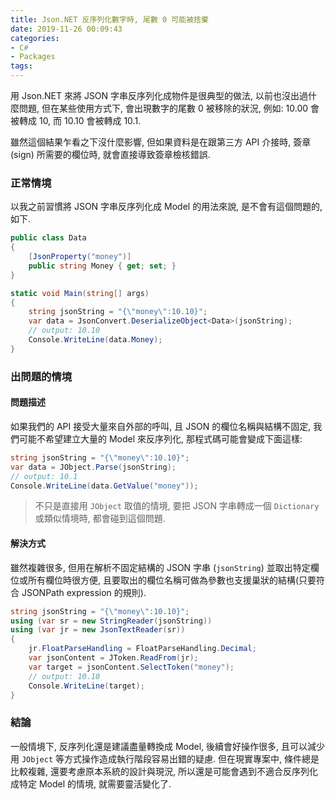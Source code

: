 ```yaml
---
title: Json.NET 反序列化數字時, 尾數 0 可能被捨棄
date: 2019-11-26 00:09:43
categories:
- C#
- Packages
tags:
---
```


用 Json.NET 來將 JSON 字串反序列化成物件是很典型的做法, 以前也沒出過什麼問題, 但在某些使用方式下, 會出現數字的尾數 0 被移除的狀況, 例如: 10.00 會被轉成 10, 而 10.10 會被轉成 10.1.  

雖然這個結果乍看之下沒什麼影響, 但如果資料是在跟第三方 API 介接時, 簽章 (sign) 所需要的欄位時, 就會直接導致簽章檢核錯誤.  

<!--more-->

### 正常情境
以我之前習慣將 JSON 字串反序列化成 Model 的用法來說, 是不會有這個問題的, 如下.  

``` csharp
public class Data
{
    [JsonProperty("money")]
    public string Money { get; set; }
}

static void Main(string[] args)
{
    string jsonString = "{\"money\":10.10}";
    var data = JsonConvert.DeserializeObject<Data>(jsonString);
    // output: 10.10
    Console.WriteLine(data.Money);
}
```

### 出問題的情境
#### 問題描述
如果我們的 API 接受大量來自外部的呼叫, 且 JSON 的欄位名稱與結構不固定, 我們可能不希望建立大量的 Model 來反序列化, 那程式碼可能會變成下面這樣: 

``` csharp
string jsonString = "{\"money\":10.10}";
var data = JObject.Parse(jsonString);
// output: 10.1
Console.WriteLine(data.GetValue("money"));
```

> 不只是直接用 `JObject` 取值的情境, 要把 JSON 字串轉成一個 `Dictionary` 或類似情境時, 都會碰到這個問題.  

#### 解決方式
雖然複雜很多, 但用在解析不固定結構的 JSON 字串 (`jsonString`) 並取出特定欄位或所有欄位時很方便, 且要取出的欄位名稱可做為參數也支援巢狀的結構(只要符合 JSONPath expression 的規則).  

``` csharp
string jsonString = "{\"money\":10.10}";
using (var sr = new StringReader(jsonString))
using (var jr = new JsonTextReader(sr))
{
    jr.FloatParseHandling = FloatParseHandling.Decimal;
    var jsonContent = JToken.ReadFrom(jr);
    var target = jsonContent.SelectToken("money");
    // output: 10.10
    Console.WriteLine(target);
}
```

### 結論
一般情境下, 反序列化還是建議盡量轉換成 Model, 後續會好操作很多, 且可以減少用 `JObject` 等方式操作造成執行階段容易出錯的疑慮. 但在現實專案中, 條件總是比較複雜, 還要考慮原本系統的設計與現況, 所以還是可能會遇到不適合反序列化成特定 Model 的情境, 就需要靈活變化了.  